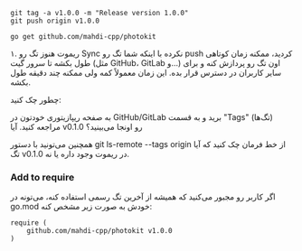 ````
git tag -a v1.0.0 -m "Release version 1.0.0"
git push origin v1.0.0
````

```
go get github.com/mahdi-cpp/photokit
```

۱. ریموت هنوز تگ رو Sync نکرده
با اینکه شما تگ رو push کردید، ممکنه زمان کوتاهی طول بکشه تا سرور گیت (مثل GitHub، GitLab و...) اون تگ رو پردازش کنه و
برای سایر کاربران در دسترس قرار بده. این زمان معمولاً کمه ولی ممکنه چند دقیقه طول بکشه.

چطور چک کنید:

به صفحه ریپازیتوری خودتون در GitHub/GitLab برید و به قسمت "Tags" (تگ‌ها) مراجعه کنید. آیا v0.1.0 رو اونجا می‌بینید؟

همچنین می‌تونید با دستور git ls-remote --tags origin از خط فرمان چک کنید که آیا تگ v0.1.0 در ریموت وجود داره یا نه.

### Add to require

اگر کاربر رو مجبور می‌کنید که همیشه از آخرین تگ رسمی استفاده کنه، می‌تونه در go.mod خودش به صورت زیر مشخص کنه:

```
require (
	github.com/mahdi-cpp/photokit v1.0.0
)
```
